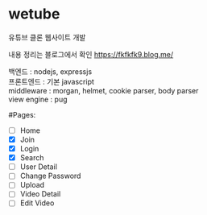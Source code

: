 # wetube

유튜브 클론 웹사이트 개발

내용 정리는 블로그에서 확인 https://fkfkfk9.blog.me/

백엔드 : nodejs, expressjs  
프론트엔드 : 기본 javascript  
middleware : morgan, helmet, cookie parser, body parser  
view engine : pug

#Pages:

- [ ] Home
- [x] Join
- [x] Login
- [x] Search
- [ ] User Detail
- [ ] Change Password
- [ ] Upload
- [ ] Video Detail
- [ ] Edit Video